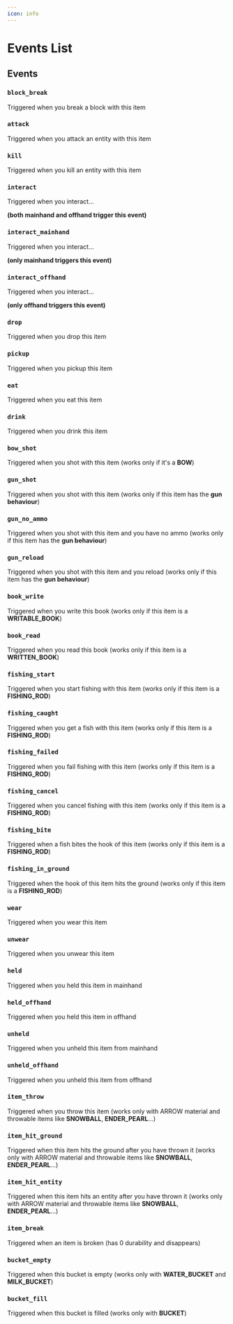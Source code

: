 ```yaml
---
icon: info
---
```


# Events List

## Events

### `block_break`

Triggered when you break a block with this item

### `attack`

Triggered when you attack an entity with this item

### `kill`

Triggered when you kill an entity with this item

### `interact`

Triggered when you interact...

**(both mainhand and offhand trigger this event)**

### `interact_mainhand`

Triggered when you interact...

**(only mainhand triggers this event)**

### `interact_offhand`

Triggered when you interact...

**(only offhand triggers this event)**

### `drop`

Triggered when you drop this item

### `pickup`

Triggered when you pickup this item

### `eat`

Triggered when you eat this item

### `drink`

Triggered when you drink this item

### `bow_shot`

Triggered when you shot with this item (works only if it's a **BOW**)

### `gun_shot`

Triggered when you shot with this item (works only if this item has the **gun behaviour**)

### `gun_no_ammo`

Triggered when you shot with this item and you have no ammo (works only if this item has the **gun behaviour**)

### `gun_reload`

Triggered when you shot with this item and you reload (works only if this item has the **gun behaviour**)

### `book_write`

Triggered when you write this book (works only if this item is a **WRITABLE\_BOOK**)

### `book_read`

Triggered when you read this book (works only if this item is a **WRITTEN\_BOOK**)

### `fishing_start`

Triggered when you start fishing with this item (works only if this item is a **FISHING\_ROD**)

### `fishing_caught`

Triggered when you get a fish with this item (works only if this item is a **FISHING\_ROD**)

### `fishing_failed`

Triggered when you fail fishing with this item (works only if this item is a **FISHING\_ROD**)

### `fishing_cancel`

Triggered when you cancel fishing with this item (works only if this item is a **FISHING\_ROD**)

### `fishing_bite`

Triggered when a fish bites the hook of this item (works only if this item is a **FISHING\_ROD**)

### `fishing_in_ground`

Triggered when the hook of this item hits the ground (works only if this item is a **FISHING\_ROD**)

### `wear`

Triggered when you wear this item

### `unwear`

Triggered when you unwear this item

### `held`

Triggered when you held this item in mainhand

### `held_offhand`

Triggered when you held this item in offhand

### `unheld`

Triggered when you unheld this item from mainhand

### `unheld_offhand`

Triggered when you unheld this item from offhand

### `item_throw`

Triggered when you throw this item (works only with ARROW material and throwable items like **SNOWBALL**, **ENDER\_PEARL**...)

### `item_hit_ground`

Triggered when this item hits the ground after you have thrown it (works only with ARROW material and throwable items like **SNOWBALL**, **ENDER\_PEARL**...)

### `item_hit_entity`

Triggered when this item hits an entity after you have thrown it (works only with ARROW material and throwable items like **SNOWBALL**, **ENDER\_PEARL**...)

### `item_break`

Triggered when an item is broken (has 0 durability and disappears)

### `bucket_empty`

Triggered when this bucket is empty (works only with **WATER\_BUCKET** and **MILK\_BUCKET**)

### `bucket_fill`

Triggered when this bucket is filled (works only with **BUCKET**)